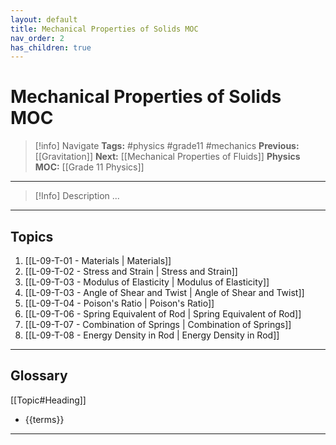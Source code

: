 ```yaml
---
layout: default
title: Mechanical Properties of Solids MOC
nav_order: 2
has_children: true
---
```


# Mechanical Properties of Solids MOC

> [!info] Navigate
> **Tags:** #physics #grade11 #mechanics 
> **Previous:** [[Gravitation]]
> **Next:** [[Mechanical Properties of Fluids]]
> **Physics MOC:** [[Grade 11 Physics]]

---
> [!Info] Description
...

---
## Topics
1. [[L-09-T-01 - Materials | Materials]]
2. [[L-09-T-02 - Stress and Strain | Stress and Strain]]
3. [[L-09-T-03 - Modulus of Elasticity | Modulus of Elasticity]]
4. [[L-09-T-03 - Angle of Shear and Twist | Angle of Shear and Twist]]
5. [[L-09-T-04 - Poison's Ratio | Poison's Ratio]]
6. [[L-09-T-06 - Spring Equivalent of Rod | Spring Equivalent of Rod]]
7. [[L-09-T-07 - Combination of Springs | Combination of Springs]]
8. [[L-09-T-08 - Energy Density in Rod | Energy Density in Rod]]
---
## Glossary
[[Topic#Heading]]
- {{terms}}
---